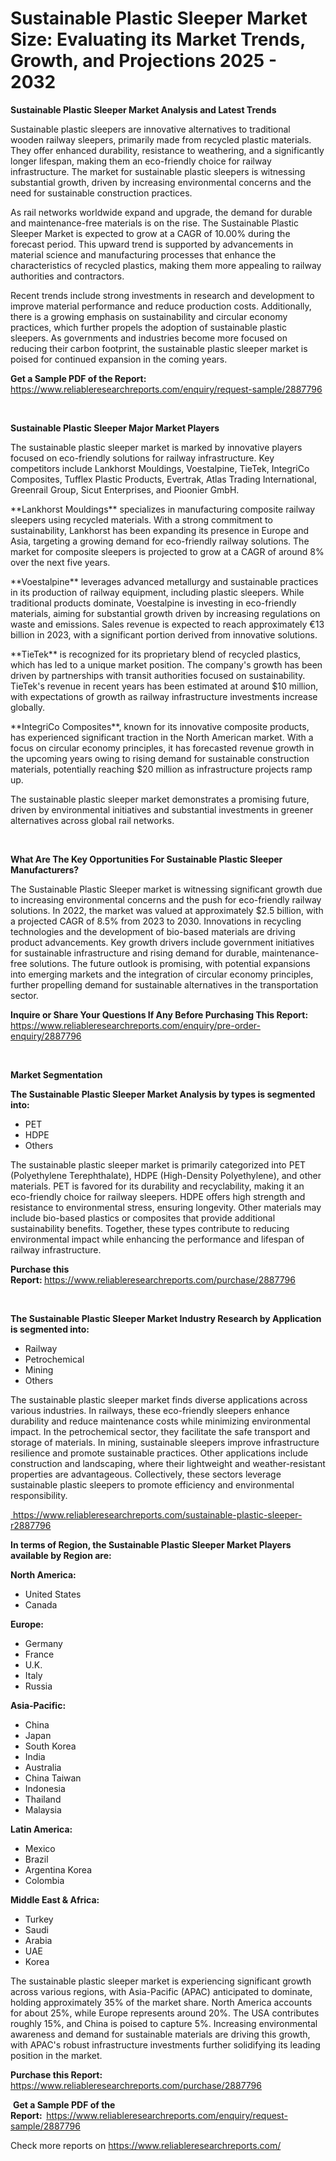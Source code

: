 <p><h1>Sustainable Plastic Sleeper Market Size: Evaluating its Market Trends, Growth, and Projections 2025 - 2032</h1></p><p><strong>Sustainable Plastic Sleeper Market Analysis and Latest Trends</strong></p>
<p><p>Sustainable plastic sleepers are innovative alternatives to traditional wooden railway sleepers, primarily made from recycled plastic materials. They offer enhanced durability, resistance to weathering, and a significantly longer lifespan, making them an eco-friendly choice for railway infrastructure. The market for sustainable plastic sleepers is witnessing substantial growth, driven by increasing environmental concerns and the need for sustainable construction practices.</p><p>As rail networks worldwide expand and upgrade, the demand for durable and maintenance-free materials is on the rise. The Sustainable Plastic Sleeper Market is expected to grow at a CAGR of 10.00% during the forecast period. This upward trend is supported by advancements in material science and manufacturing processes that enhance the characteristics of recycled plastics, making them more appealing to railway authorities and contractors. </p><p>Recent trends include strong investments in research and development to improve material performance and reduce production costs. Additionally, there is a growing emphasis on sustainability and circular economy practices, which further propels the adoption of sustainable plastic sleepers. As governments and industries become more focused on reducing their carbon footprint, the sustainable plastic sleeper market is poised for continued expansion in the coming years.</p></p>
<p><strong>Get a Sample PDF of the Report:&nbsp;</strong> <a href="https://www.reliableresearchreports.com/enquiry/request-sample/2887796?utm_campaign=2233&utm_medium=2&utm_source=Github&utm_content=ia&utm_term=14032025&utm_id=sustainable-plastic-sleeper">https://www.reliableresearchreports.com/enquiry/request-sample/2887796</a></p>
<p>&nbsp;</p>
<p><strong>Sustainable Plastic Sleeper Major Market Players</strong></p>
<p><p>The sustainable plastic sleeper market is marked by innovative players focused on eco-friendly solutions for railway infrastructure. Key competitors include Lankhorst Mouldings, Voestalpine, TieTek, IntegriCo Composites, Tufflex Plastic Products, Evertrak, Atlas Trading International, Greenrail Group, Sicut Enterprises, and Pioonier GmbH.</p><p>**Lankhorst Mouldings** specializes in manufacturing composite railway sleepers using recycled materials. With a strong commitment to sustainability, Lankhorst has been expanding its presence in Europe and Asia, targeting a growing demand for eco-friendly railway solutions. The market for composite sleepers is projected to grow at a CAGR of around 8% over the next five years.</p><p>**Voestalpine** leverages advanced metallurgy and sustainable practices in its production of railway equipment, including plastic sleepers. While traditional products dominate, Voestalpine is investing in eco-friendly materials, aiming for substantial growth driven by increasing regulations on waste and emissions. Sales revenue is expected to reach approximately €13 billion in 2023, with a significant portion derived from innovative solutions.</p><p>**TieTek** is recognized for its proprietary blend of recycled plastics, which has led to a unique market position. The company's growth has been driven by partnerships with transit authorities focused on sustainability. TieTek's revenue in recent years has been estimated at around $10 million, with expectations of growth as railway infrastructure investments increase globally.</p><p>**IntegriCo Composites**, known for its innovative composite products, has experienced significant traction in the North American market. With a focus on circular economy principles, it has forecasted revenue growth in the upcoming years owing to rising demand for sustainable construction materials, potentially reaching $20 million as infrastructure projects ramp up.</p><p>The sustainable plastic sleeper market demonstrates a promising future, driven by environmental initiatives and substantial investments in greener alternatives across global rail networks.</p></p>
<p>&nbsp;</p>
<p><strong>What Are The Key Opportunities For Sustainable Plastic Sleeper Manufacturers?</strong></p>
<p><p>The Sustainable Plastic Sleeper market is witnessing significant growth due to increasing environmental concerns and the push for eco-friendly railway solutions. In 2022, the market was valued at approximately $2.5 billion, with a projected CAGR of 8.5% from 2023 to 2030. Innovations in recycling technologies and the development of bio-based materials are driving product advancements. Key growth drivers include government initiatives for sustainable infrastructure and rising demand for durable, maintenance-free solutions. The future outlook is promising, with potential expansions into emerging markets and the integration of circular economy principles, further propelling demand for sustainable alternatives in the transportation sector.</p></p>
<p><strong>Inquire or Share Your Questions If Any Before Purchasing This Report:</strong> <a href="https://www.reliableresearchreports.com/enquiry/pre-order-enquiry/2887796?utm_campaign=2233&utm_medium=2&utm_source=Github&utm_content=ia&utm_term=14032025&utm_id=sustainable-plastic-sleeper">https://www.reliableresearchreports.com/enquiry/pre-order-enquiry/2887796</a></p>
<p>&nbsp;</p>
<p><strong>Market Segmentation</strong></p>
<p><strong>The Sustainable Plastic Sleeper Market Analysis by types is segmented into:</strong></p>
<p><ul><li>PET</li><li>HDPE</li><li>Others</li></ul></p>
<p><p>The sustainable plastic sleeper market is primarily categorized into PET (Polyethylene Terephthalate), HDPE (High-Density Polyethylene), and other materials. PET is favored for its durability and recyclability, making it an eco-friendly choice for railway sleepers. HDPE offers high strength and resistance to environmental stress, ensuring longevity. Other materials may include bio-based plastics or composites that provide additional sustainability benefits. Together, these types contribute to reducing environmental impact while enhancing the performance and lifespan of railway infrastructure.</p></p>
<p><strong>Purchase this Report:&nbsp;</strong><a href="https://www.reliableresearchreports.com/purchase/2887796?utm_campaign=2233&utm_medium=2&utm_source=Github&utm_content=ia&utm_term=14032025&utm_id=sustainable-plastic-sleeper">https://www.reliableresearchreports.com/purchase/2887796</a></p>
<p>&nbsp;</p>
<p><strong>The Sustainable Plastic Sleeper Market Industry Research by Application is segmented into:</strong></p>
<p><ul><li>Railway</li><li>Petrochemical</li><li>Mining</li><li>Others</li></ul></p>
<p><p>The sustainable plastic sleeper market finds diverse applications across various industries. In railways, these eco-friendly sleepers enhance durability and reduce maintenance costs while minimizing environmental impact. In the petrochemical sector, they facilitate the safe transport and storage of materials. In mining, sustainable sleepers improve infrastructure resilience and promote sustainable practices. Other applications include construction and landscaping, where their lightweight and weather-resistant properties are advantageous. Collectively, these sectors leverage sustainable plastic sleepers to promote efficiency and environmental responsibility.</p></p>
<p><a href="https://www.reliableresearchreports.com/sustainable-plastic-sleeper-r2887796?utm_campaign=2233&utm_medium=2&utm_source=Github&utm_content=ia&utm_term=14032025&utm_id=sustainable-plastic-sleeper">&nbsp;https://www.reliableresearchreports.com/sustainable-plastic-sleeper-r2887796</a></p>
<p><strong>In terms of Region, the Sustainable Plastic Sleeper Market Players available by Region are:</strong></p>
<p>
    <p> <strong> North America: </strong>
        <ul>
            <li>United States</li>
            <li>Canada</li>
        </ul>
        </p> 
    <p> <strong> Europe: </strong>
        <ul>
            <li>Germany</li>
            <li>France</li>
            <li>U.K.</li>
            <li>Italy</li>
            <li>Russia</li>
        </ul>
        </p> 
    <p> <strong> Asia-Pacific: </strong>
        <ul>
            <li>China</li>
            <li>Japan</li>
            <li>South Korea</li>
            <li>India</li>
            <li>Australia</li>
            <li>China Taiwan</li>
            <li>Indonesia</li>
            <li>Thailand</li>
            <li>Malaysia</li>
        </ul>
        </p> 
    <p> <strong> Latin America: </strong>
        <ul>
            <li>Mexico</li>
            <li>Brazil</li>
            <li>Argentina Korea</li>
            <li>Colombia</li>
        </ul>
        </p> 
    <p> <strong> Middle East & Africa: </strong>
        <ul>
            <li>Turkey</li>
            <li>Saudi</li>
            <li>Arabia</li>
            <li>UAE</li>
            <li>Korea</li>
        </ul>
    </p>
    </p>
<p><p>The sustainable plastic sleeper market is experiencing significant growth across various regions, with Asia-Pacific (APAC) anticipated to dominate, holding approximately 35% of the market share. North America accounts for about 25%, while Europe represents around 20%. The USA contributes roughly 15%, and China is poised to capture 5%. Increasing environmental awareness and demand for sustainable materials are driving this growth, with APAC's robust infrastructure investments further solidifying its leading position in the market.</p></p>
<p><strong>Purchase this Report: </strong><a href="https://www.reliableresearchreports.com/purchase/2887796?utm_campaign=2233&utm_medium=2&utm_source=Github&utm_content=ia&utm_term=14032025&utm_id=sustainable-plastic-sleeper">https://www.reliableresearchreports.com/purchase/2887796</a></p>
<p>&nbsp;<strong>Get a Sample PDF of the Report:&nbsp;&nbsp;</strong><a href="https://www.reliableresearchreports.com/enquiry/request-sample/2887796?utm_campaign=2233&utm_medium=2&utm_source=Github&utm_content=ia&utm_term=14032025&utm_id=sustainable-plastic-sleeper">https://www.reliableresearchreports.com/enquiry/request-sample/2887796</a></p>
<p><strong></strong></p>
<p>Check more reports on <a href="https://www.reliableresearchreports.com/?utm_campaign=2233&utm_medium=2&utm_source=Github&utm_content=ia&utm_term=14032025&utm_id=sustainable-plastic-sleeper">https://www.reliableresearchreports.com/</a></p>